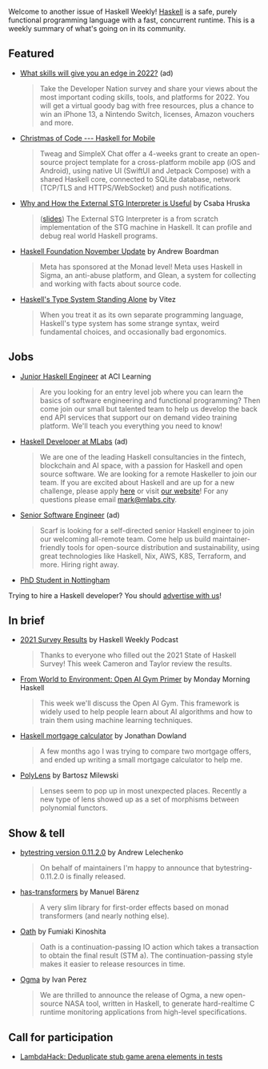 Welcome to another issue of Haskell Weekly!
[Haskell](https://www.haskell.org) is a safe, purely functional programming language with a fast, concurrent runtime.
This is a weekly summary of what's going on in its community.

## Featured

<!-- Runs on 2021-12-09, 2021-12-23, 2022-01-06, and 2022-01-20. -->
- [What skills will give you an edge in 2022?](https://www.developereconomics.net/?member_id=haskell) (ad)
  > Take the Developer Nation survey and share your views about the most important coding skills, tools, and platforms for 2022. You will get a virtual goody bag with free resources, plus a chance to win an iPhone 13, a Nintendo Switch, licenses, Amazon vouchers and more.

- [Christmas of Code --- Haskell for Mobile](https://np.reddit.com/r/haskell/comments/r82ji7/christmas_of_code_haskell_for_mobile_a_3000_grant/)
  > Tweag and SimpleX Chat offer a 4-weeks grant to create an open-source project template for a cross-platform mobile app (iOS and Android), using native UI (SwiftUI and Jetpack Compose) with a shared Haskell core, connected to SQLite database, network (TCP/TLS and HTTPS/WebSocket) and push notifications.

- [Why and How the External STG Interpreter is Useful](https://www.youtube.com/watch?v=wt6iCgYmVGA) by Csaba Hruska
  > ([slides](https://docs.google.com/presentation/d/1Lmfpwtx_7TbIAGYnSE0HqkawRu75y2GGwbObuu0xYPY/edit?usp=sharing)) The External STG Interpreter is a from scratch implementation of the STG machine in Haskell. It can profile and debug real world Haskell programs.

- [Haskell Foundation November Update](https://discourse.haskell.org/t/haskell-foundation-november-update/3797?u=taylorfausak) by Andrew Boardman
  > Meta has sponsored at the Monad level! Meta uses Haskell in Sigma, an anti-abuse platform, and Glean, a system for collecting and working with facts about source code.

- [Haskell's Type System Standing Alone](https://vitez.me/hts-language) by Vitez
  > When you treat it as its own separate programming language, Haskell's type system has some strange syntax, weird fundamental choices, and occasionally bad ergonomics.

## Jobs

- [Junior Haskell Engineer](https://acilearning.applytojob.com/apply/IuGQtn7Tkh/Junior-Software-Engineer-Remote?referrer=20211202012454J4X0XKJBEFJUJTGT) at ACI Learning
  > Are you looking for an entry level job where you can learn the basics of software engineering and functional programming? Then come join our small but talented team to help us develop the back end API services that support our on demand video training platform. We'll teach you everything you need to know!

<!-- Runs from 2021-11-04 to 2022-01-20. -->
- [Haskell Developer at MLabs](https://apply.workable.com/mlabs/j/63DAAA4AEF/) (ad)
  > We are one of the leading Haskell consultancies in the fintech, blockchain and AI space, with a passion for Haskell and open source software. We are looking for a remote Haskeller to join our team. If you are excited about Haskell and are up for a new challenge, please apply [here](https://apply.workable.com/mlabs/j/63DAAA4AEF/) or visit [our website](https://mlabs.city/)! For any questions please email <mark@mlabs.city>.

<!-- Runs on 2021-12-09. -->
- [Senior Software Engineer](https://about.scarf.sh/jobs/software-engineer) (ad)
  > Scarf is looking for a self-directed senior Haskell engineer to join our welcoming all-remote team. Come help us build maintainer-friendly tools for open-source distribution and sustainability, using great technologies like Haskell, Nix, AWS, K8S, Terraform, and more. Hiring right away.

- [PhD Student in Nottingham](https://np.reddit.com/r/haskell/comments/r735nf/10_phd_studentships_in_nottingham/hmwts1t/)

Trying to hire a Haskell developer?
You should [advertise with us](https://haskellweekly.news/advertising.html)!

## In brief

- [2021 Survey Results](https://haskellweekly.news/episode/57.html) by Haskell Weekly Podcast
  > Thanks to everyone who filled out the 2021 State of Haskell Survey! This week Cameron and Taylor review the results.

- [From World to Environment: Open AI Gym Primer](https://mmhaskell.com/blog/2021/12/6/from-world-to-environment-open-ai-gym-primer) by Monday Morning Haskell
  > This week we'll discuss the Open AI Gym. This framework is widely used to help people learn about AI algorithms and how to train them using machine learning techniques.

- [Haskell mortgage calculator](https://jmtd.net/log/mortgage_calculator/) by Jonathan Dowland
  > A few months ago I was trying to compare two mortgage offers, and ended up writing a small mortgage calculator to help me.

- [PolyLens](https://bartoszmilewski.com/2021/12/07/polylens/) by Bartosz Milewski
  > Lenses seem to pop up in most unexpected places. Recently a new type of lens showed up as a set of morphisms between polynomial functors.

## Show & tell

- [bytestring version 0.11.2.0](https://np.reddit.com/r/haskell/comments/rc0us9/bytestring01120/) by Andrew Lelechenko
  > On behalf of maintainers I'm happy to announce that bytestring-0.11.2.0 is finally released.

- [has-transformers](https://github.com/turion/has-transformers/tree/a3a068446b7d6dc2ec5b76e4b6bdb8c302307a75) by Manuel Bärenz
  > A very slim library for first-order effects based on monad transformers (and nearly nothing else).

- [Oath](https://github.com/fumieval/oath/tree/c23ba947dec8f17c83faf5b1c419a8d5529ab1cb) by Fumiaki Kinoshita
  > Oath is a continuation-passing IO action which takes a transaction to obtain the final result (STM a). The continuation-passing style makes it easier to release resources in time.

- [Ogma](https://np.reddit.com/r/haskell/comments/r80djm/ann_nasas_ogma/) by Ivan Perez
  > We are thrilled to announce the release of Ogma, a new open-source NASA tool, written in Haskell, to generate hard-realtime C runtime monitoring applications from high-level specifications.

## Call for participation

-   [LambdaHack: Deduplicate stub game arena elements in tests](https://github.com/LambdaHack/LambdaHack/issues/286)
